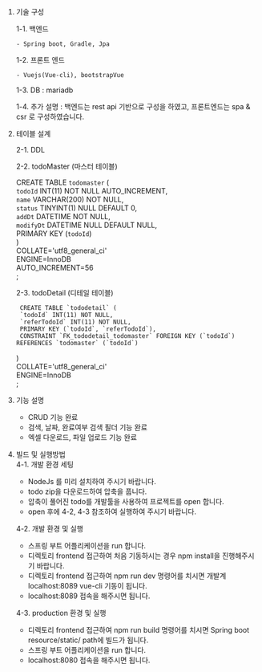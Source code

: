 1. 기술 구성

    1-1. 백엔드
 
       - Spring boot, Gradle, Jpa
   
    1-2. 프론트 엔드
 
       - Vuejs(Vue-cli), bootstrapVue
   
    1-3. DB : mariadb

    1-4. 추가 설명 : 백엔드는 rest api 기반으로 구성을 하였고, 프론트엔드는 spa & csr 로 구성하였습니다.

2. 테이블 설계

    2-1. DDL
 
    2-2. todoMaster (마스터 테이블)
 
	CREATE TABLE `todomaster` (    
		`todoId` INT(11) NOT NULL AUTO_INCREMENT,    
		`name` VARCHAR(200) NOT NULL,    
		`status` TINYINT(1) NULL DEFAULT 0,    
		`addDt` DATETIME NOT NULL,    
		`modifyDt` DATETIME NULL DEFAULT NULL,    
		PRIMARY KEY (`todoId`)    
	)    
	COLLATE='utf8_general_ci'    
	ENGINE=InnoDB    
	AUTO_INCREMENT=56    
	;    
 
    2-3. todoDetail (디테일 테이블)
    
        CREATE TABLE `tododetail` (    
		`todoId` INT(11) NOT NULL,    
		`referTodoId` INT(11) NOT NULL,    
		PRIMARY KEY (`todoId`, `referTodoId`),    
		CONSTRAINT `FK_tododetail_todomaster` FOREIGN KEY (`todoId`) REFERENCES `todomaster` (`todoId`)    
	)    
	COLLATE='utf8_general_ci'    
	ENGINE=InnoDB    
	;    
	
3. 기능 설명
	- CRUD 기능 완료
	- 검색, 날짜, 완료여부 검색 필더 기능 완료
	- 엑셀 다운로드, 파일 업로드 기능 완료
	
4. 빌드 및 실행방법    
	4-1. 개발 환경 세팅    
	- NodeJs 를 미리 설치하여 주시기 바랍니다.
 	- todo zip을 다운로드하여 압축을 풉니다.
	- 압축이 풀어진 todo를 개발툴을 사용하여 프로젝트를 open 합니다.
	- open 후에 4-2, 4-3 참조하여 실행하여 주시기 바랍니다.
	
	4-2. 개발 환경 및 실행
 	- 스프링 부트 어플리케이션을 run 합니다.
	- 디렉토리 frontend 접근하여 처음 기동하시는 경우 npm install을 진행해주시기 바랍니다.
	- 디렉토리 frontend 접근하여 npm run dev 명령어를 치시면 개발계 localhost:8089 vue-cli 기동이 됩니다.
	- localhost:8089 접속을 해주시면 됩니다.
   
 	4-3. production 환경 및 실행
	- 디렉토리 frontend 접근하여 npm run build 명령어를 치시면 Spring boot resource/static/ path에 빌드가 됩니다.
	- 스프링 부트 어플리케이션을 run 합니다.
	- localhost:8080 접속을 해주시면 됩니다.
